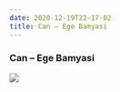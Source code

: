 ```yaml
---
date: 2020-12-19T22-17-02
title: Can – Ege Bamyasi
---
```

### Can – Ege Bamyasi

[1]: https://www.discogs.com/Can-Ege-Bamyasi/release/6050865

[![](https://img.discogs.com/x2wWKK62YwPOfZwNgd8B0j5ziIg=/fit-in/600x601/filters:strip_icc():format(jpeg):mode_rgb():quality(90)/discogs-images/R-6050865-1621282231-9729.jpeg.jpg)][1]
